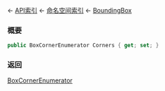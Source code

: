 ← [API索引](Api-Index) ← [命名空间索引](Namespace-Index) ← [BoundingBox](VRageMath.BoundingBox)

### 概要

```csharp
public BoxCornerEnumerator Corners { get; set; }
```



### 返回

[BoxCornerEnumerator](VRageMath.BoxCornerEnumerator)


